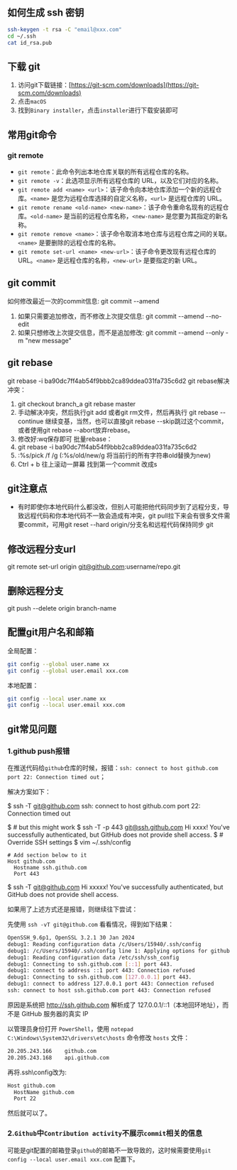 ## 如何生成 ssh 密钥
```bash
ssh-keygen -t rsa -C "email@xxx.com"
cd ~/.ssh
cat id_rsa.pub
```

## 下载 git
1. 访问git下载链接：[https://git-scm.com/downloads](https://git-scm.com/downloads)
2. 点击`macOS`
3. 找到`Binary installer`，点击`installer`进行下载安装即可

## 常用git命令

### git remote
- `git remote`：此命令列出本地仓库关联的所有远程仓库的名称。
- `git remote -v`：此选项显示所有远程仓库的 URL，以及它们对应的名称。
- `git remote add <name> <url>`：该子命令向本地仓库添加一个新的远程仓库。`<name>` 是您为远程仓库选择的自定义名称，`<url>` 是远程仓库的 URL。
- `git remote rename <old-name> <new-name>`：该子命令重命名现有的远程仓库。`<old-name>` 是当前的远程仓库名称，`<new-name>` 是您要为其指定的新名称。
- `git remote remove <name>`：该子命令取消本地仓库与远程仓库之间的关联。`<name>` 是要删除的远程仓库的名称。
- `git remote set-url <name> <new-url>`：该子命令更改现有远程仓库的 URL。`<name>` 是远程仓库的名称，`<new-url>` 是要指定的新 URL。



## git commit 
如何修改最近一次的commit信息: git commit --amend
1. 如果只需要追加修改，而不修改上次提交信息: git commit --amend --no-edit
2. 如果只想修改上次提交信息，而不是追加修改: git commit --amend --only -m "new message"

## git rebase
git rebase -i ba90dc7ff4ab54f9bbb2ca89ddea031fa735c6d2
git rebase解决冲突：
1. git checkout branch_a  git rebase master
2. 手动解决冲突，然后执行git add 或者git rm文件，然后再执行 git rebase --continue 继续变基，当然，也可以直接git rebase --skip跳过这个commit，或者使用git rebase --abort放弃rebase。
3. 修改好:wq保存即可
批量rebase：
1. git rebase -i ba90dc7ff4ab54f9bbb2ca89ddea031fa735c6d2
2. :%s/pick /f /g  (:%s/old/new/g   将当前行的所有字符串old替换为new)
3. Ctrl + b 往上滚动一屏幕 找到第一个commit 改成s

## git注意点
- 有时即使你本地代码什么都没改，但别人可能把他代码同步到了远程分支，导致远程代码和你本地代码不一致会造成有冲突，git pull拉下来会有很多文件需要commit，可用git reset --hard origin/分支名和远程代码保持同步
git 

## 修改远程分支url
git remote set-url origin git@github.com:username/repo.git

## 删除远程分支
git push --delete origin branch-name

## 配置git用户名和邮箱

全局配置：
```bash
git config --global user.name xx
git config --global user.email xxx.com
```
本地配置：

```bash
git config --local user.name xx
git config --local user.email xxx.com
```

## git常见问题
### 1.github push报错
在推送代码给`github`仓库的时候，报错：`ssh: connect to host github.com port 22: Connection timed out`；

解决方案如下：

$ ssh -T git@github.com
ssh: connect to host github.com port 22: Connection timed out

$ # but this might work
$ ssh -T -p 443 git@ssh.github.com
Hi xxxx! You've successfully authenticated, but GitHub does not provide shell access.
$ # Override SSH settings
$ vim ~/.ssh/config
```
# Add section below to it
Host github.com
  Hostname ssh.github.com
  Port 443
```
$ ssh -T git@github.com
Hi xxxxx! You've successfully authenticated, but GitHub does not
provide shell access.

如果用了上述方式还是报错，则继续往下尝试：

先使用 `ssh -vT git@github.com` 看看情况，得到如下结果：
```bash
OpenSSH_9.6p1, OpenSSL 3.2.1 30 Jan 2024
debug1: Reading configuration data /c/Users/15940/.ssh/config
debug1: /c/Users/15940/.ssh/config line 1: Applying options for github.com
debug1: Reading configuration data /etc/ssh/ssh_config
debug1: Connecting to ssh.github.com [::1] port 443.
debug1: connect to address ::1 port 443: Connection refused
debug1: Connecting to ssh.github.com [127.0.0.1] port 443.
debug1: connect to address 127.0.0.1 port 443: Connection refused
ssh: connect to host ssh.github.com port 443: Connection refused
```
原因是系统把 http://ssh.github.com 解析成了 127.0.0.1/::1（本地回环地址），而不是 GitHub 服务器的真实 IP

以管理员身份打开 `PowerShell`，使用 `notepad C:\Windows\System32\drivers\etc\hosts` 命令修改 `hosts` 文件：
```bash
20.205.243.166    github.com
20.205.243.168    api.github.com
```

再将.ssh\config改为:
```bash
Host github.com
  HostName github.com
  Port 22
```

然后就可以了。

### 2.`Github`中`Contribution activity`不展示`commit`相关的信息
可能是git配置的邮箱登录`github`的邮箱不一致导致的，这时候需要使用`git config --local user.email xxx.com` 配置下。